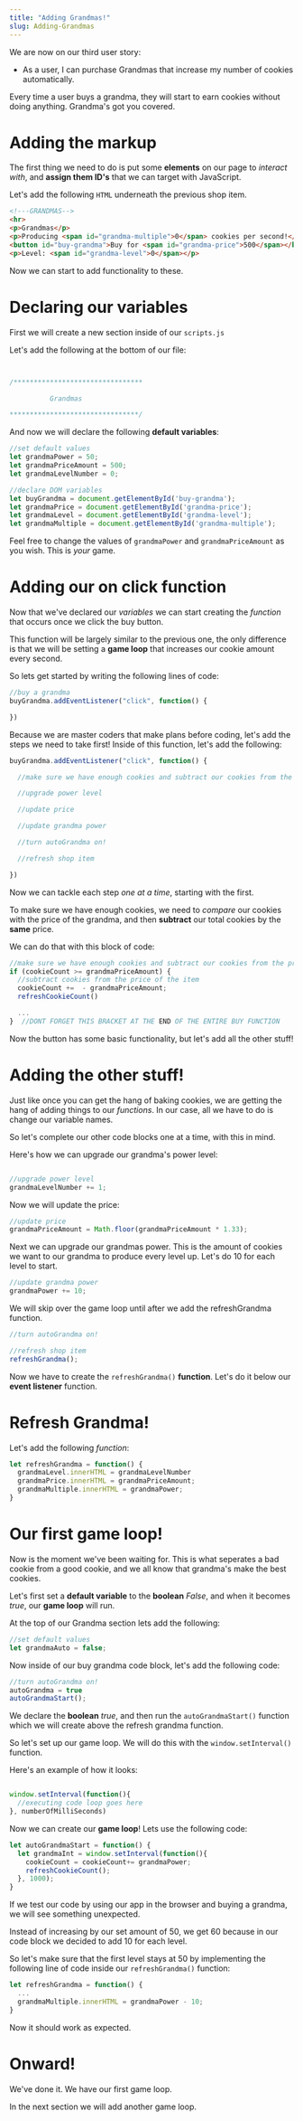 ```yaml
---
title: "Adding Grandmas!"
slug: Adding-Grandmas
---
```


We are now on our third user story:

- As a user, I can purchase Grandmas that increase my number of cookies automatically.

Every time a user buys a grandma, they will start to earn cookies without doing anything. Grandma's got you covered.

# Adding the markup

The first thing we need to do is put some **elements** on our page to *interact with*, and **assign them ID's** that we can target with JavaScript.

Let's add the following ```HTML``` underneath the previous shop item.

```HTML
<!---GRANDMAS-->
<hr>
<p>Grandmas</p>
<p>Producing <span id="grandma-multiple">0</span> cookies per second!</p>
<button id="buy-grandma">Buy for <span id="grandma-price">500</span></button>
<p>Level: <span id="grandma-level">0</span></p>

```

Now we can start to add functionality to these.

# Declaring our variables
First we will create a new section inside of our ```scripts.js```

Let's add the following at the bottom of our file:

```js


/********************************

          Grandmas

********************************/

```

And now we will declare the following **default variables**:

```js
//set default values
let grandmaPower = 50;
let grandmaPriceAmount = 500;
let grandmaLevelNumber = 0;

//declare DOM variables
let buyGrandma = document.getElementById('buy-grandma');
let grandmaPrice = document.getElementById('grandma-price');
let grandmaLevel = document.getElementById('grandma-level');
let grandmaMultiple = document.getElementById('grandma-multiple');
```
Feel free to change the values of ```grandmaPower``` and ```grandmaPriceAmount``` as you wish. This is *your* game.

# Adding our on click function
Now that we've declared our *variables* we can start creating the *function* that occurs once we click the buy button.

This function will be largely similar to the previous one, the only difference is that we will be setting a **game loop** that increases our cookie amount every second.

So lets get started by writing the following lines of code:

```js
//buy a grandma
buyGrandma.addEventListener("click", function() {

})

```
Because we are master coders that make plans before coding, let's add the steps we need to take first! Inside of this function, let's add the following:

```js
buyGrandma.addEventListener("click", function() {

  //make sure we have enough cookies and subtract our cookies from the price

  //upgrade power level

  //update price

  //update grandma power

  //turn autoGrandma on!

  //refresh shop item

})
```

Now we can tackle each step *one at a time*, starting with the first.

To make sure we have enough cookies, we need to *compare* our cookies with the price of the grandma, and then **subtract** our total cookies by the **same** price.

We can do that with this block of code:

```js
//make sure we have enough cookies and subtract our cookies from the price
if (cookieCount >= grandmaPriceAmount) {
  //subtract cookies from the price of the item
  cookieCount +=  - grandmaPriceAmount;
  refreshCookieCount()

  ...
}  //DONT FORGET THIS BRACKET AT THE END OF THE ENTIRE BUY FUNCTION
```

Now the button has some basic functionality, but let's add all the other stuff!

# Adding the other stuff!
Just like once you can get the hang of baking cookies, we are getting the hang of adding things to our *functions*. In our case, all we have to do is change our variable names.

So let's complete our other code blocks one at a time, with this in mind.

Here's how we can upgrade our grandma's power level:

```js

//upgrade power level
grandmaLevelNumber += 1;

```

Now we will update the price:

```js
//update price
grandmaPriceAmount = Math.floor(grandmaPriceAmount * 1.33);

```

Next we can upgrade our grandmas power. This is the amount of cookies we want to our grandma to produce every level up. Let's do 10 for each level to start.

```js
//update grandma power
grandmaPower += 10;

```

We will skip over the game loop until after we add the refreshGrandma function.

```js
//turn autoGrandma on!

//refresh shop item
refreshGrandma();

```
Now we have to create the ```refreshGrandma()``` **function**. Let's do it below our **event listener** function.

# Refresh Grandma!

Let's add the following *function*:

```js
let refreshGrandma = function() {
  grandmaLevel.innerHTML = grandmaLevelNumber
  grandmaPrice.innerHTML = grandmaPriceAmount;
  grandmaMultiple.innerHTML = grandmaPower;
}

```

# Our first game loop!
Now is the moment we've been waiting for. This is what seperates a bad cookie from a good cookie, and we all know that grandma's make the best cookies.

Let's first set a **default variable** to the **boolean** *False*, and when it becomes *true*, our **game loop** will run.

At the top of our Grandma section lets add the following:

```js
//set default values
let grandmaAuto = false;
```

Now inside of our buy grandma code block, let's add the following code:

```js
//turn autoGrandma on!
autoGrandma = true
autoGrandmaStart();

```

We declare the **boolean** *true*, and then run the ```autoGrandmaStart()``` function which we will create above the refresh grandma function.

So let's set up our game loop. We will do this with the ```window.setInterval()``` function.

Here's an example of how it looks:

```js

window.setInterval(function(){
  //executing code loop goes here
}, numberOfMilliSeconds)

```

Now we can create our **game loop**! Lets use the following code:

```js
let autoGrandmaStart = function() {
  let grandmaInt = window.setInterval(function(){
    cookieCount = cookieCount+= grandmaPower;
    refreshCookieCount();
  }, 1000);
}

```
If we test our code by using our app in the browser and buying a grandma, we will see something unexpected.

Instead of increasing by our set amount of 50, we get 60 because in our code block we decided to add 10 for each level.

So let's make sure that the first level stays at 50 by implementing the following line of code inside our ```refreshGrandma()``` function:

```js
let refreshGrandma = function() {
  ...
  grandmaMultiple.innerHTML = grandmaPower - 10;
}

```

Now it should work as expected.

# Onward!

We've done it. We have our first game loop.

In the next section we will add another game loop.
